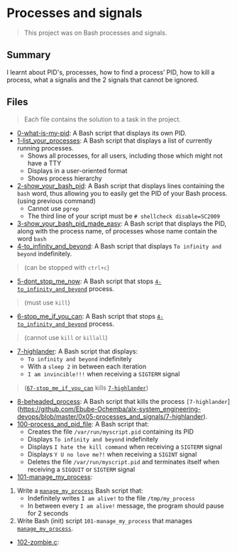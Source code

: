 # Processes and signals

> This project was on Bash processes and signals.

## Summary

I learnt about PID's, processes, how to find a process’ PID, how to kill a process, what a signalis and the 2 signals that cannot be ignored.

## Files

> Each file contains the solution to a task in the project.

- [0-what-is-my-pid](https://github.com/Ebube-Ochemba/alx-system_engineering-devops/blob/master/0x05-processes_and_signals/0-what-is-my-pid): A Bash script that displays its own PID.
- [1-list_your_processes](https://github.com/Ebube-Ochemba/alx-system_engineering-devops/blob/master/0x05-processes_and_signals/1-list_your_processes): A Bash script that displays a list of currently running processes.
	- Shows all processes, for all users, including those which might not have a TTY
	- Displays in a user-oriented format
	- Shows process hierarchy
- [2-show_your_bash_pid](https://github.com/Ebube-Ochemba/alx-system_engineering-devops/blob/master/0x05-processes_and_signals/2-show_your_bash_pid): A Bash script that displays lines containing the `bash` word, thus allowing you to easily get the PID of your Bash process. (using previous command)
	- Cannot use `pgrep`
	- The third line of your script must be `# shellcheck disable=SC2009`
- [3-show_your_bash_pid_made_easy](https://github.com/Ebube-Ochemba/alx-system_engineering-devops/blob/master/0x05-processes_and_signals/3-show_your_bash_pid_made_easy): A Bash script that displays the PID, along with the process name, of processes whose name contain the word `bash`
- [4-to_infinity_and_beyond](https://github.com/Ebube-Ochemba/alx-system_engineering-devops/blob/master/0x05-processes_and_signals/4-to_infinity_and_beyond): A Bash script that displays `To infinity and beyond` indefinitely.
> (can be stopped with `ctrl+c`)
- [5-dont_stop_me_now](https://github.com/Ebube-Ochemba/alx-system_engineering-devops/blob/master/0x05-processes_and_signals/5-dont_stop_me_now): A Bash script that stops [`4-to_infinity_and_beyond`](https://github.com/Ebube-Ochemba/alx-system_engineering-devops/blob/master/0x05-processes_and_signals/4-to_infinity_and_beyond) process.
> (must use `kill`)
- [6-stop_me_if_you_can](https://github.com/Ebube-Ochemba/alx-system_engineering-devops/blob/master/0x05-processes_and_signals/6-stop_me_if_you_can): A Bash script that stops [`4-to_infinity_and_beyond`](https://github.com/Ebube-Ochemba/alx-system_engineering-devops/blob/master/0x05-processes_and_signals/4-to_infinity_and_beyond) process.
> (cannot use `kill` or `killall`)
- [7-highlander](https://github.com/Ebube-Ochemba/alx-system_engineering-devops/blob/master/0x05-processes_and_signals/7-highlander): A Bash script that displays:
	- `To infinity and beyond` indefinitely
	- With a `sleep 2` in between each iteration
	- `I am invincible!!!` when receiving a `SIGTERM` signal
> ([`67-stop_me_if_you_can`](https://github.com/Ebube-Ochemba/alx-system_engineering-devops/blob/master/0x05-processes_and_signals/67-stop_me_if_you_can) kills [`7-highlander`](https://github.com/Ebube-Ochemba/alx-system_engineering-devops/blob/master/0x05-processes_and_signals/7-highlander))
- [8-beheaded_process](https://github.com/Ebube-Ochemba/alx-system_engineering-devops/blob/master/0x05-processes_and_signals/8-beheaded_process): A Bash script that kills the process `[7-highlander`](https://github.com/Ebube-Ochemba/alx-system_engineering-devops/blob/master/0x05-processes_and_signals/7-highlander).
- [100-process_and_pid_file](https://github.com/Ebube-Ochemba/alx-system_engineering-devops/blob/master/0x05-processes_and_signals/100-process_and_pid_file): A Bash script that:
	- Creates the file `/var/run/myscript.pid` containing its PID
	- Displays `To infinity and beyond` indefinitely
	- Displays `I hate the kill command` when receiving a `SIGTERM` signal
	- Displays `Y U no love me?!` when receiving a `SIGINT` signal
	- Deletes the file `/var/run/myscript.pid` and terminates itself when receiving a `SIGQUIT` or `SIGTERM` signal
- [101-manage_my_process](https://github.com/Ebube-Ochemba/alx-system_engineering-devops/blob/master/0x05-processes_and_signals/101-manage_my_process): 
1. Write a [`manage_my_process`](https://github.com/Ebube-Ochemba/alx-system_engineering-devops/blob/master/0x05-processes_and_signals/manage_my_process) Bash script that:
	- Indefinitely writes `I am alive!` to the file `/tmp/my_process`
	- In between every `I am alive!` message, the program should pause for 2 seconds
2. Write Bash (init) script `101-manage_my_process` that manages [`manage_my_process`](https://github.com/Ebube-Ochemba/alx-system_engineering-devops/blob/master/0x05-processes_and_signals/manage_my_process).
- [102-zombie.c](https://github.com/Ebube-Ochemba/alx-system_engineering-devops/blob/master/0x05-processes_and_signals/102-zombie.c):
